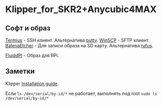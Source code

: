 # Klipper_for_SKR2+Anycubic4MAX
## Софт и образ

[Termius](https://termius.com/) - SSH клиент. Альтернатива [putty](https://www.putty.org/).
[WinSCP](https://winscp.net/eng/download.php) - SFTP клиент.
[BalenaEtcher](https://www.balena.io/etcher/) - Для записи образа на SD карту. Альтернатива [rufus](https://rufus.ie/ru/).

[FluiddPI](https://github.com/fluidd-core/FluiddPI/releases) - Образ для RPi.




## Заметки
Klipper [Installation guide](https://www.klipper3d.org/Installation.html).

Если `ls /dev/serial/by-id/*` не работает, выполнять под root
`sudo ls /dev/serial/by-id/*`


